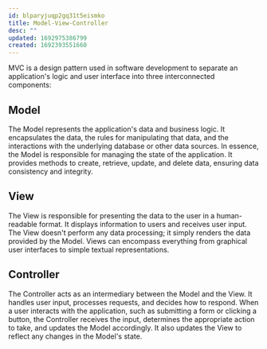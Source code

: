```yaml
---
id: blparyjuqp2gq31t5eismko
title: Model-View-Controller
desc: ""
updated: 1692975386799
created: 1692393551660
---
```


MVC is a design pattern used in software development to separate an application's logic and user interface into three interconnected components:

## Model

The Model represents the application's data and business logic. It encapsulates the data, the rules for manipulating that data, and the interactions with the underlying database or other data sources. In essence, the Model is responsible for managing the state of the application. It provides methods to create, retrieve, update, and delete data, ensuring data consistency and integrity.

## View

The View is responsible for presenting the data to the user in a human-readable format. It displays information to users and receives user input. The View doesn't perform any data processing; it simply renders the data provided by the Model. Views can encompass everything from graphical user interfaces to simple textual representations.

## Controller

The Controller acts as an intermediary between the Model and the View. It handles user input, processes requests, and decides how to respond. When a user interacts with the application, such as submitting a form or clicking a button, the Controller receives the input, determines the appropriate action to take, and updates the Model accordingly. It also updates the View to reflect any changes in the Model's state.
